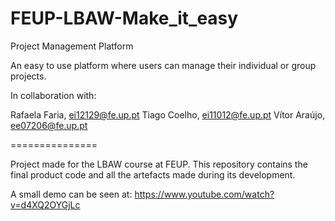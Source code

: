 # FEUP-LBAW-Make_it_easy
Project Management Platform

An easy to use platform where users can manage their individual or group projects.

In collaboration with:

Rafaela Faria, ei12129@fe.up.pt
Tiago Coelho, ei11012@fe.up.pt
Vítor Araújo, ee07206@fe.up.pt

===============

Project made for the LBAW course at FEUP. This repository contains the final product code and all the artefacts made during its development.

A small demo can be seen at: https://www.youtube.com/watch?v=d4XQ2OYGjLc